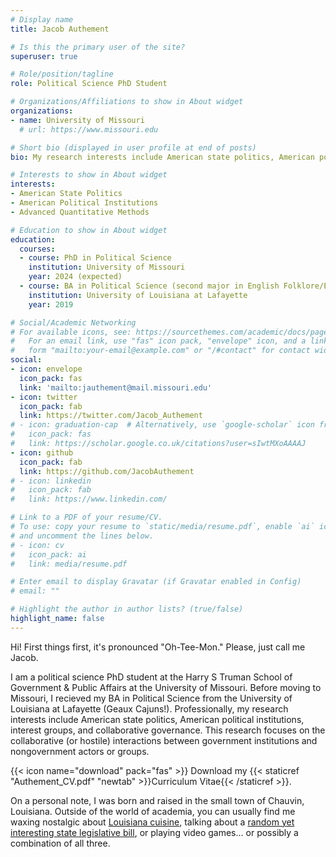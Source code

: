 ```yaml
---
# Display name
title: Jacob Authement

# Is this the primary user of the site?
superuser: true

# Role/position/tagline
role: Political Science PhD Student

# Organizations/Affiliations to show in About widget
organizations:
- name: University of Missouri
  # url: https://www.missouri.edu

# Short bio (displayed in user profile at end of posts)
bio: My research interests include American state politics, American political institutions, and advanced quantitative methods.

# Interests to show in About widget
interests:
- American State Politics
- American Political Institutions
- Advanced Quantitative Methods

# Education to show in About widget
education:
  courses:
  - course: PhD in Political Science
    institution: University of Missouri
    year: 2024 (expected)
  - course: BA in Political Science (second major in English Folklore/Ethnography)
    institution: University of Louisiana at Lafayette
    year: 2019

# Social/Academic Networking
# For available icons, see: https://sourcethemes.com/academic/docs/page-builder/#icons
#   For an email link, use "fas" icon pack, "envelope" icon, and a link in the
#   form "mailto:your-email@example.com" or "/#contact" for contact widget.
social:
- icon: envelope
  icon_pack: fas
  link: 'mailto:jauthement@mail.missouri.edu'
- icon: twitter
  icon_pack: fab
  link: https://twitter.com/Jacob_Authement
# - icon: graduation-cap  # Alternatively, use `google-scholar` icon from `ai` icon pack
#   icon_pack: fas
#   link: https://scholar.google.co.uk/citations?user=sIwtMXoAAAAJ
- icon: github
  icon_pack: fab
  link: https://github.com/JacobAuthement
# - icon: linkedin
#   icon_pack: fab
#   link: https://www.linkedin.com/

# Link to a PDF of your resume/CV.
# To use: copy your resume to `static/media/resume.pdf`, enable `ai` icons in `params.toml`, 
# and uncomment the lines below.
# - icon: cv
#   icon_pack: ai
#   link: media/resume.pdf

# Enter email to display Gravatar (if Gravatar enabled in Config)
# email: ""

# Highlight the author in author lists? (true/false)
highlight_name: false
---
```


Hi! First things first, it's pronounced "Oh-Tee-Mon." Please, just call me Jacob.

I am a political science PhD student at the Harry S Truman School of Government & Public Affairs at the University of Missouri. Before moving to Missouri, I recieved my BA in Political Science from the University of Louisiana at Lafayette (Geaux Cajuns!). Professionally, my research interests include American state politics, American political institutions, interest groups, and collaborative governance. This research focuses on the collaborative (or hostile) interactions between government institutions and nongovernment actors or groups.

{{< icon name="download" pack="fas" >}} Download my {{< staticref "Authement_CV.pdf" "newtab" >}}Curriculum Vitae{{< /staticref >}}.

On a personal note, I was born and raised in the small town of Chauvin, Louisiana. Outside of the world of academia, you can usually find me waxing nostalgic about [Louisiana cuisine](https://mosquitosupperclub.com), talking about a [random yet interesting state legislative bill](https://legis.la.gov/legis/BillInfo.aspx?s=21RS&b=HB351&sbi=y), or playing video games... or possibly a combination of all three.
